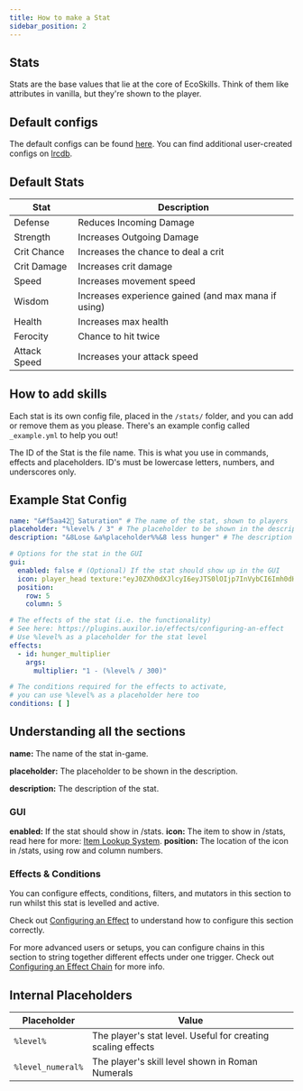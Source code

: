 ```yaml
---
title: How to make a Stat
sidebar_position: 2
---
```


## Stats
Stats are the base values that lie at the core of EcoSkills. Think of them like attributes in vanilla, but they're shown to the player.

## Default configs
The default configs can be found [here](https://github.com/Auxilor/EcoSkills/tree/master/eco-core/core-plugin/src/main/resources/stats).
You can find additional user-created configs on [lrcdb](https://lrcdb.auxilor.io/).

## Default Stats

| Stat         | Description                                         |
|--------------|-----------------------------------------------------|
| Defense      | Reduces Incoming Damage                             |
| Strength     | Increases Outgoing Damage                           |
| Crit Chance  | Increases the chance to deal a crit                 |
| Crit Damage  | Increases crit damage                               |
| Speed        | Increases movement speed                            |
| Wisdom       | Increases experience gained (and max mana if using) |
| Health       | Increases max health                                |
| Ferocity     | Chance to hit twice                                 |
| Attack Speed | Increases your attack speed                         |
## How to add skills
Each stat is its own config file, placed in the `/stats/` folder, and you can add or remove them as you please. There's an example config called `_example.yml` to help you out!

The ID of the Stat is the file name. This is what you use in commands, effects and placeholders.
ID's must be lowercase letters, numbers, and underscores only.

## Example Stat Config

```yaml
name: "&#f5aa42🍖 Saturation" # The name of the stat, shown to players
placeholder: "%level% / 3" # The placeholder to be shown in the description, you can use expressions - eg %level% * 2
description: "&8Lose &a%placeholder%%&8 less hunger" # The description to be shown in lore and messages

# Options for the stat in the GUI
gui:
  enabled: false # (Optional) If the stat should show up in the GUI
  icon: player_head texture:"eyJ0ZXh0dXJlcyI6eyJTS0lOIjp7InVybCI6Imh0dHA6Ly90ZXh0dXJlcy5taW5lY3JhZnQubmV0L3RleHR1cmUvZDMzZGRiOTJjYjZiM2E3OTI4MGI4YmRjZWQ4OTc2YWVhYjEzYTRiZmZlYWVmMmQ0NmQ4MjhiZDkxZGVlMGYzZSJ9fX0="
  position:
    row: 5
    column: 5

# The effects of the stat (i.e. the functionality)
# See here: https://plugins.auxilor.io/effects/configuring-an-effect
# Use %level% as a placeholder for the stat level
effects:
  - id: hunger_multiplier
    args:
      multiplier: "1 - (%level% / 300)"

# The conditions required for the effects to activate,
# you can use %level% as a placeholder here too
conditions: [ ]
```

## Understanding all the sections

**name:** The name of the stat in-game.

**placeholder:** The placeholder to be shown in the description.

**description:** The description of the stat.

### GUI

**enabled:** If the stat should show in /stats.
**icon:** The item to show in /stats, read here for more: [Item Lookup System](https://plugins.auxilor.io/all-plugins/the-item-lookup-system).
**position:** The location of the icon in /stats, using row and column numbers.

### Effects & Conditions

You can configure effects, conditions, filters, and mutators in this section to run whilst this stat is levelled and active.

Check out [Configuring an Effect](https://plugins.auxilor.io/effects/configuring-an-effect) to understand how to configure this section correctly.

For more advanced users or setups, you can configure chains in this section to string together different effects under one trigger. Check out [Configuring an Effect Chain](https://plugins.auxilor.io/effects/configuring-a-chain) for more info.

## Internal Placeholders

| Placeholder       | Value                                                        |
| ----------------- | ------------------------------------------------------------ |
| `%level%`         | The player's stat level. Useful for creating scaling effects |
| `%level_numeral%` | The player's skill level shown in Roman Numerals             |
